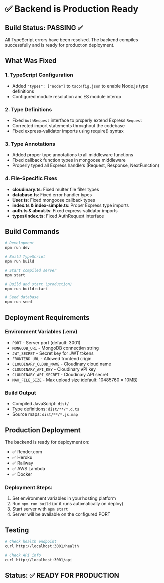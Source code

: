 # ✅ Backend is Production Ready

## Build Status: PASSING ✅

All TypeScript errors have been resolved. The backend compiles successfully and is ready for production deployment.

## What Was Fixed

### 1. **TypeScript Configuration**
- Added `"types": ["node"]` to `tsconfig.json` to enable Node.js type definitions
- Configured module resolution and ES module interop

### 2. **Type Definitions**
- Fixed `AuthRequest` interface to properly extend Express `Request`
- Corrected import statements throughout the codebase
- Fixed express-validator imports using require() syntax

### 3. **Type Annotations**
- Added proper type annotations to all middleware functions
- Fixed callback function types in mongoose middleware
- Properly typed all Express handlers (Request, Response, NextFunction)

### 4. **File-Specific Fixes**
- **cloudinary.ts**: Fixed multer file filter types
- **database.ts**: Fixed error handler types
- **User.ts**: Fixed mongoose callback types  
- **index.ts & index-simple.ts**: Proper Express type imports
- **auth.ts & about.ts**: Fixed express-validator imports
- **types/index.ts**: Fixed AuthRequest interface

## Build Commands

```bash
# Development
npm run dev

# Build TypeScript
npm run build

# Start compiled server
npm start

# Build and start (production)
npm run build:start

# Seed database
npm run seed
```

## Deployment Requirements

### Environment Variables (.env)
- `PORT` - Server port (default: 3001)
- `MONGODB_URI` - MongoDB connection string
- `JWT_SECRET` - Secret key for JWT tokens
- `FRONTEND_URL` - Allowed frontend origin
- `CLOUDINARY_CLOUD_NAME` - Cloudinary cloud name
- `CLOUDINARY_API_KEY` - Cloudinary API key
- `CLOUDINARY_API_SECRET` - Cloudinary API secret
- `MAX_FILE_SIZE` - Max upload size (default: 10485760 = 10MB)

### Build Output
- Compiled JavaScript: `dist/`
- Type definitions: `dist/**/*.d.ts`
- Source maps: `dist/**/*.js.map`

## Production Deployment

The backend is ready for deployment on:
- ✅ Render.com
- ✅ Heroku
- ✅ Railway
- ✅ AWS Lambda
- ✅ Docker

### Deployment Steps:
1. Set environment variables in your hosting platform
2. Run `npm run build` (or it runs automatically on deploy)
3. Start server with `npm start`
4. Server will be available on the configured PORT

## Testing

```bash
# Check health endpoint
curl http://localhost:3001/health

# Check API info
curl http://localhost:3001/api
```

## Status: ✅ READY FOR PRODUCTION

